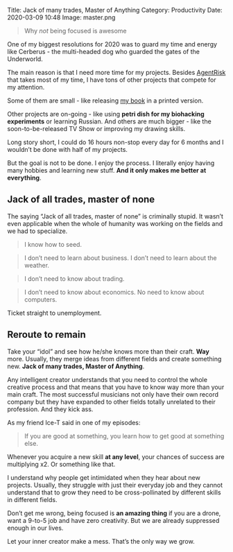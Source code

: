 Title: Jack of many trades, Master of Anything 
Category: Productivity
Date: 2020-03-09 10:48
Image: master.png

> Why *not* being focused is awesome

One of my biggest resolutions for 2020 was to guard my time and energy like Cerberus - the multi-headed dog who guarded the gates of the Underworld.


The main reason is that I need more time for my projects. Besides [AgentRisk](https://agentrisk.com) that takes most of my time, I have tons of other projects that compete for my attention.

Some of them are small - like releasing [my book](why-i-wrote-a-book-about-my-hands.html) in a printed version.

Other projects are on-going - like using **petri dish for my biohacking experiments** or learning Russian. And others are much bigger - like the soon-to-be-released TV Show or improving my drawing skills.

Long story short, I could do 16 hours non-stop every day for 6 months and I wouldn’t be done with half of my projects.

But the goal is not to be done. I enjoy the process. I literally enjoy having many hobbies and learning new stuff. **And it only makes me better at everything**.

## Jack of all trades, master of none
The saying “Jack of all trades, master of none” is criminally stupid. It wasn’t even applicable when the whole of humanity was working on the fields and we had to specialize.

>I know how to seed.

>I don’t need to learn about business. I don’t need to learn about the weather.

>I don’t need to know about trading.

>I don’t need to know about economics. No need to know about computers.

Ticket straight to unemployment.

## Reroute to remain
Take your “idol” and see how he/she knows more than their craft. **Way** more. Usually, they merge ideas from different fields and create something new. **Jack of many trades, Master of Anything**.

Any intelligent creator understands that you need to control the whole creative process and that means that you have to know way more than your main craft. The most successful musicians not only have their own record company but they have expanded to other fields totally unrelated to their profession. And they kick ass.

As my friend Ice-T said in one of my episodes:

> If you are good at something, you learn how to get good at something else.

Whenever you acquire a new skill **at any level**, your chances of success are multiplying x2. Or something like that.

I understand why people get intimidated when they hear about new projects. Usually, they struggle with just their everyday job and they cannot understand that to grow they need to be cross-pollinated by different skills in different fields.

Don’t get me wrong, being focused is **an amazing thing** if you are a drone, want a 9-to-5 job and have zero creativity. But we are already suppressed enough in our lives.

Let your inner creator make a mess. That’s the only way we grow.
